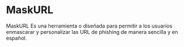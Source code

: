 # MaskURL
MaskURL Es una herramienta o diseñada para permitir a los usuarios enmascarar y personalizar las URL de phishing de manera sencilla y en español.
